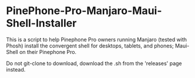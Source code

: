 # PinePhone-Pro-Manjaro-Maui-Shell-Installer
This is a script to help Pinephone Pro owners running Manjaro (tested with Phosh) install the convergent shell for desktops, tablets, and phones; Maui-Shell on their Pinephone Pro.


Do not git-clone to download, download the .sh from the 'releases' page instead.
